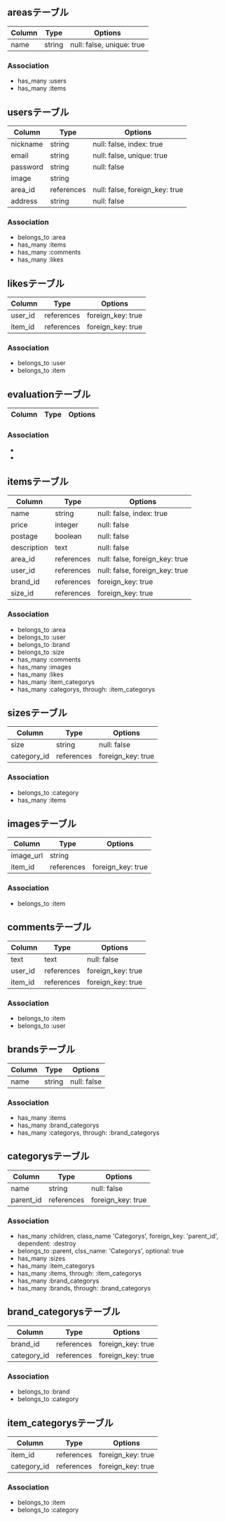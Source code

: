 ## areasテーブル
|Column|Type|Options|
|------|----|-------|
|name|string|null: false, unique: true|

### Association
- has_many :users
- has_many :items

## usersテーブル
|Column|Type|Options|
|------|----|-------|
|nickname|string|null: false, index: true|
|email|string|null: false, unique: true|
|password|string|null: false|
|image|string||
|area_id|references|null: false, foreign_key: true|
|address|string|null: false|

### Association
- belongs_to :area
- has_many :items
- has_many :comments
- has_many :likes

## likesテーブル
|Column|Type|Options|
|------|----|-------|
|user_id|references|foreign_key: true|
|item_id|references|foreign_key: true|

### Association
- belongs_to :user
- belongs_to :item

## evaluationテーブル
|Column|Type|Options|
|------|----|-------|

### Association
-
-

## itemsテーブル
|Column|Type|Options|
|------|----|-------|
|name|string|null: false, index: true|
|price|integer|null: false|
|postage|boolean|null: false|
|description|text|null: false|
|area_id|references|null: false, foreign_key: true|
|user_id|references|null: false, foreign_key: true|
|brand_id|references|foreign_key: true|
|size_id|references|foreign_key: true|

### Association
- belongs_to :area
- belongs_to :user
- belongs_to :brand
- belongs_to :size
- has_many :comments
- has_many :images
- has_many :likes
- has_many :item_categorys
- has_many :categorys, through: :item_categorys

## sizesテーブル
|Column|Type|Options|
|------|----|-------|
|size|string|null: false|
|category_id|references|foreign_key: true|

### Association
- belongs_to :category
- has_many :items

## imagesテーブル
|Column|Type|Options|
|------|----|-------|
|image_url|string||
|item_id|references|foreign_key: true|

### Association
- belongs_to :item

## commentsテーブル
|Column|Type|Options|
|------|----|-------|
|text|text|null: false|
|user_id|references|foreign_key: true|
|item_id|references|foreign_key: true|

### Association
- belongs_to :item
- belongs_to :user

## brandsテーブル
|Column|Type|Options|
|------|----|-------|
|name|string|null: false|

### Association
- has_many :items
- has_many :brand_categorys
- has_many :categorys, through: :brand_categorys

## categorysテーブル
|Column|Type|Options|
|------|----|-------|
|name|string|null: false|
|parent_id|references|foreign_key: true|

### Association
- has_many :children, class_name 'Categorys', foreign_key: 'parent_id', dependent: :destroy
- belongs_to :parent, clss_name: 'Categorys', optional: true
- has_many :sizes
- has_many :item_categorys
- has_many :items, through: :item_categorys
- has_many :brand_categorys
- has_many :brands, through: :brand_categorys

## brand_categorysテーブル
|Column|Type|Options|
|------|----|-------|
|brand_id|references|foreign_key: true|
|category_id|references|foreign_key: true|

### Association
- belongs_to :brand
- belongs_to :category

## item_categorysテーブル
|Column|Type|Options|
|------|----|-------|
|item_id|references|foreign_key: true|
|category_id|references|foreign_key: true|

### Association
- belongs_to :item
- belongs_to :category
